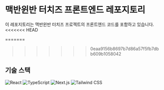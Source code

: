 # 맥반윈반 터치즈 프론트엔드 레포지토리

이 레포지토리는 맥반윈반 터치즈 프로젝트의 프론트엔드 코드를 포함하고 있습니다.
<<<<<<< HEAD

=======
>>>>>>> 0eaa9156b8697b7d86a57f5fb7dbb609b1058042
## 기술 스택

![React](https://img.shields.io/badge/React-61DAFB?style=for-the-badge&logo=react&logoColor=white)
![TypeScript](https://img.shields.io/badge/TypeScript-3178C6?style=for-the-badge&logo=typescript&logoColor=white)
![Next.js](https://img.shields.io/badge/Next.js-000000?style=for-the-badge&logo=nextdotjs&logoColor=white)
![Tailwind CSS](https://img.shields.io/badge/Tailwind_CSS-38B2AC?style=for-the-badge&logo=tailwind-css&logoColor=white)
